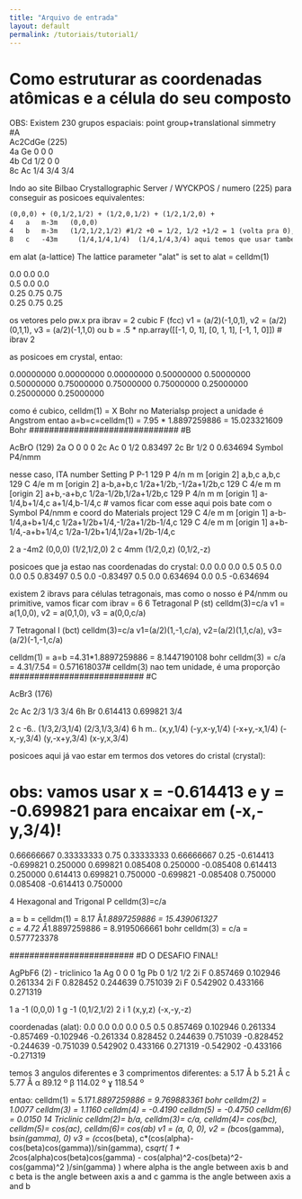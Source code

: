 ```yaml
---
title: "Arquivo de entrada"
layout: default
permalink: /tutoriais/tutorial1/
---
```


# Como estruturar as coordenadas atômicas e a célula do seu composto


OBS: Existem 230 grupos espaciais: point group+translational simmetry  
#A  
Ac2CdGe (225)  
4a	Ge	0	0	0  
4b	Cd	1/2	0	0  
8c	Ac	1/4	3/4	3/4  

Indo ao site Bilbao Crystallographic Server / WYCKPOS / numero (225) para conseguir as posicoes equivalentes:  
```txt
(0,0,0) + (0,1/2,1/2) + (1/2,0,1/2) + (1/2,1/2,0) +  
4	a	m-3m   (0,0,0)  
4	b	m-3m   (1/2,1/2,1/2) #1/2 +0 = 1/2, 1/2 +1/2 = 1 (volta pra 0), 1/2+1/2 = 1 (volta pra 0) imagine uma celula cubica simples, 0,0,0 e 1,0,0 sao equivalentes  
8	c	-43m     (1/4,1/4,1/4)	(1/4,1/4,3/4) aqui temos que usar tambem,  (0,1/2,1/2)+(1/4,1/4,1/4) == 1/4	3/4	3/4  
```


em alat (a-lattice) The lattice parameter "alat" is set to alat = celldm(1)  
  
0.0 0.0 0.0  
0.5 0.0 0.0  
0.25 0.75 0.75  
0.25 0.75 0.25  

os vetores pelo pw.x pra ibrav = 
2          cubic F (fcc)
      v1 = (a/2)(-1,0,1),  v2 = (a/2)(0,1,1), v3 = (a/2)(-1,1,0)
ou
b = .5 * np.array([[-1, 0, 1], [0, 1, 1], [-1, 1, 0]])  # ibrav 2

as posicoes em crystal, entao:

 0.00000000  0.00000000  0.00000000
 0.50000000  0.50000000  0.50000000
 0.75000000  0.75000000  0.75000000
 0.25000000  0.25000000  0.25000000

 como é cubico, celldm(1) = X Bohr
 no Materialsp project a unidade é Angstrom
 entao a=b=c=celldm(1) = 7.95 * 1.8897259886 = 15.023321609 Bohr
##############################
#B

AcBrO (129)
2a	O	0	0	0
2c	Ac	0	1/2	0.83497
2c	Br	1/2	0	0.634694
Symbol P4/nmm


nesse caso, 
ITA number	Setting	P	P-1
129	P 4/n m m [origin 2]	a,b,c	a,b,c
129	C 4/e m m [origin 2]	a-b,a+b,c	1/2a+1/2b,-1/2a+1/2b,c
129	C 4/e m m [origin 2]	a+b,-a+b,c	1/2a-1/2b,1/2a+1/2b,c
129	P 4/n m m [origin 1]	a-1/4,b+1/4,c	a+1/4,b-1/4,c  # vamos ficar com esse aqui pois bate com o Symbol P4/nmm e coord do Materials project
129	C 4/e m m [origin 1]	a-b-1/4,a+b+1/4,c	1/2a+1/2b+1/4,-1/2a+1/2b-1/4,c
129	C 4/e m m [origin 1]	a+b-1/4,-a+b+1/4,c	1/2a-1/2b+1/4,1/2a+1/2b-1/4,c

2	a	-4m2	(0,0,0)	(1/2,1/2,0)
2	c	4mm	    (1/2,0,z)	(0,1/2,-z)

posicoes que ja estao nas coordenadas do crystal:
0.0 0.0 0.0
0.5 0.5 0.0
0.0 0.5 0.83497
0.5 0.0 -0.83497
0.5 0.0 0.634694
0.0 0.5 -0.634694

existem 2 ibravs para células tetragonais, mas como o nosso é P4/nmm ou primitive, vamos ficar com ibrav = 6
  6          Tetragonal P (st)               celldm(3)=c/a
      v1 = a(1,0,0),  v2 = a(0,1,0),  v3 = a(0,0,c/a)

  7          Tetragonal I (bct)              celldm(3)=c/a
      v1=(a/2)(1,-1,c/a),  v2=(a/2)(1,1,c/a),  v3=(a/2)(-1,-1,c/a)


celldm(1) = a=b =4.31*1.8897259886 = 8.1447190108 bohr
celldm(3) = c/a = 4.31/7.54 = 0.571618037# celldm(3) nao tem unidade, é uma proporção
###########################
#C

AcBr3 (176)

2c	Ac	2/3	1/3	3/4
6h	Br	0.614413	0.699821	3/4

2	c	-6..	(1/3,2/3,1/4)	(2/3,1/3,3/4)
6	h	m..	(x,y,1/4)	(-y,x-y,1/4)	(-x+y,-x,1/4)	(-x,-y,3/4) (y,-x+y,3/4)	(x-y,x,3/4)

posicoes aqui já vao estar em termos dos vetores do cristal (crystal):
# obs: vamos usar x = -0.614413 e y = -0.699821 para encaixar em (-x,-y,3/4)!

0.66666667 0.33333333 0.75
0.33333333 0.66666667 0.25 
-0.614413  -0.699821   0.250000
0.699821   0.085408   0.250000
-0.085408   0.614413   0.250000
0.614413   0.699821   0.750000
-0.699821  -0.085408   0.750000
0.085408  -0.614413   0.750000

 4          Hexagonal and Trigonal P        celldm(3)=c/a

a = b =  celldm(1) = 8.17 Å*1.8897259886 = 15.439061327  
c  = 4.72 Å*1.8897259886 = 8.9195066661 bohr
celldm(3) = c/a = 0.577723378

#########################
#D O DESAFIO FINAL!

AgPbF6 (2) - triclinico 
1a	Ag	0	0	0
1g	Pb	0	1/2	1/2
2i	F	0.857469	0.102946	0.261334
2i	F	0.828452	0.244639	0.751039
2i	F	0.542902	0.433166	0.271319


1	a	-1	(0,0,0)
1	g	-1	(0,1/2,1/2)
2	i	1	(x,y,z)	(-x,-y,-z)

coordenadas (alat):
0.0 0.0 0.0
0.0 0.5 0.5
0.857469 0.102946 0.261334
-0.857469 -0.102946 -0.261334
0.828452 0.244639 0.751039
-0.828452 -0.244639 -0.751039
0.542902 0.433166 0.271319
-0.542902 -0.433166 -0.271319


temos 3 angulos diferentes e 3 comprimentos diferentes:
a 5.17 Å
b 5.21 Å
c 5.77 Å
α 89.12 º
β 114.02 º
ɣ 118.54 º

entao:
celldm(1) = 5.17*1.8897259886 = 9.769883361 bohr
celldm(2) = 1.0077
celldm(3) = 1.1160
celldm(4) = -0.4190
celldm(5) = -0.4750
celldm(6) = 0.0150
14          Triclinic                       celldm(2)= b/a,
                                             celldm(3)= c/a,
                                             celldm(4)= cos(bc),
                                             celldm(5)= cos(ac),
                                             celldm(6)= cos(ab)
      v1 = (a, 0, 0),
      v2 = (b*cos(gamma), b*sin(gamma), 0)
      v3 = (c*cos(beta),  c*(cos(alpha)-cos(beta)cos(gamma))/sin(gamma),
           c*sqrt( 1 + 2*cos(alpha)cos(beta)cos(gamma)
                     - cos(alpha)^2-cos(beta)^2-cos(gamma)^2 )/sin(gamma) )
      where alpha is the angle between axis b and c
             beta is the angle between axis a and c
            gamma is the angle between axis a and b
